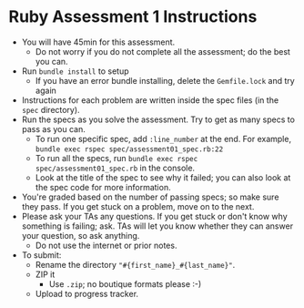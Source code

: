 # Ruby Assessment 1 Instructions

- You will have 45min for this assessment.
  - Do not worry if you do not complete all the assessment; do the best you can.
- Run `bundle install` to setup
  - If you have an error bundle installing, delete the `Gemfile.lock` and try
    again
- Instructions for each problem are written inside the spec files (in the `spec`
  directory).
- Run the specs as you solve the assessment. Try to get as many specs to pass as
  you can.
  - To run one specific spec, add `:line_number` at the end. For example,
    `bundle exec rspec spec/assessment01_spec.rb:22`
  - To run all the specs, run `bundle exec rspec spec/assessment01_spec.rb` in
    the console.
  - Look at the title of the spec to see why it failed; you can also look at the
    spec code for more information.
- You're graded based on the number of passing specs; so make sure they pass. If
  you get stuck on a problem, move on to the next.
- Please ask your TAs any questions. If you get stuck or don't know why
  something is failing; ask. TAs will let you know whether they can answer your
  question, so ask anything.
  - Do not use the internet or prior notes.
- To submit:
  - Rename the directory `"#{first_name}_#{last_name}"`.
  - ZIP it
    - Use `.zip`; no boutique formats please :-)
  - Upload to progress tracker.
